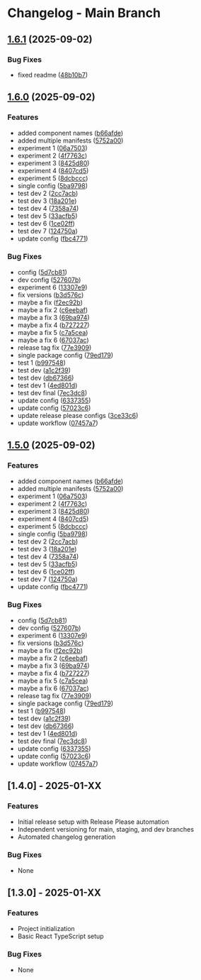 # Changelog - Main Branch

## [1.6.1](https://github.com/awais-ahmad-ili/release-please-poc/compare/v1.6.0...v1.6.1) (2025-09-02)


### Bug Fixes

* fixed readme ([48b10b7](https://github.com/awais-ahmad-ili/release-please-poc/commit/48b10b77851460f8c70aad21a3ffb1c1ac624b13))

## [1.6.0](https://github.com/awais-ahmad-ili/release-please-poc/compare/v1.5.0...v1.6.0) (2025-09-02)


### Features

* added component names ([b66afde](https://github.com/awais-ahmad-ili/release-please-poc/commit/b66afde61be79effd359c936d1edf7a2b9549426))
* added multiple manifests ([5752a00](https://github.com/awais-ahmad-ili/release-please-poc/commit/5752a00d95285898d9de424fe31d47281d4ba84b))
* experiment 1 ([06a7503](https://github.com/awais-ahmad-ili/release-please-poc/commit/06a75032f60e48819f62803f65fd34d8aec1b815))
* experiment 2 ([4f7763c](https://github.com/awais-ahmad-ili/release-please-poc/commit/4f7763c0f1c59c51a4e51f9cd69a9bdba551316a))
* experiment 3 ([8425d80](https://github.com/awais-ahmad-ili/release-please-poc/commit/8425d8048be3636a92bcb6936527e9fe256293b2))
* experiment 4 ([8407cd5](https://github.com/awais-ahmad-ili/release-please-poc/commit/8407cd5b8d65197756dd09cee7df89d02836d29d))
* experiment 5 ([8dcbccc](https://github.com/awais-ahmad-ili/release-please-poc/commit/8dcbccc2bdc8546d7966e7c25bb1b5dc1eb4ffa3))
* single config ([5ba9798](https://github.com/awais-ahmad-ili/release-please-poc/commit/5ba97987b4bb08b9bcf6e70f8623c81c3d8ba58a))
* test dev 2 ([2cc7acb](https://github.com/awais-ahmad-ili/release-please-poc/commit/2cc7acbdccb9c4754393bb8254ad7c5038958319))
* test dev 3 ([18a201e](https://github.com/awais-ahmad-ili/release-please-poc/commit/18a201e5a01dd7a907984de34becd8d7520fbf86))
* test dev 4 ([7358a74](https://github.com/awais-ahmad-ili/release-please-poc/commit/7358a742210645e64dc1a995603e243db4996390))
* test dev 5 ([33acfb5](https://github.com/awais-ahmad-ili/release-please-poc/commit/33acfb5550f463a7414a2e9e89c6f94391047f79))
* test dev 6 ([1ce02ff](https://github.com/awais-ahmad-ili/release-please-poc/commit/1ce02ff0e274fe59fcf2ce1bd552faf374dfad8b))
* test dev 7 ([124750a](https://github.com/awais-ahmad-ili/release-please-poc/commit/124750af0e3f6cee14c4febcc55868143b8c2e70))
* update config ([fbc4771](https://github.com/awais-ahmad-ili/release-please-poc/commit/fbc47717ef9b089dd7b141f5039f1d57e9911cd1))


### Bug Fixes

* config ([5d7cb81](https://github.com/awais-ahmad-ili/release-please-poc/commit/5d7cb81c792f777db678c4a2ac0a53c67dfb96ea))
* dev config ([527607b](https://github.com/awais-ahmad-ili/release-please-poc/commit/527607b5e8fb932374c9736e3639294dda581e1d))
* experiment 6 ([13307e9](https://github.com/awais-ahmad-ili/release-please-poc/commit/13307e9a4a1004a9be399b096c2d3af90c3816db))
* fix versions ([b3d576c](https://github.com/awais-ahmad-ili/release-please-poc/commit/b3d576c4dba1a9488f7b0fe615d19f277b8577ad))
* maybe a fix ([f2ec92b](https://github.com/awais-ahmad-ili/release-please-poc/commit/f2ec92b71e615a359ceb6080a375c38810d6a901))
* maybe a fix 2 ([c6eebaf](https://github.com/awais-ahmad-ili/release-please-poc/commit/c6eebaf7911982ae5d62cb6c8bdbc655c736f465))
* maybe a fix 3 ([69ba974](https://github.com/awais-ahmad-ili/release-please-poc/commit/69ba974b503b7d77dc48308956852966d4198cbe))
* maybe a fix 4 ([b727227](https://github.com/awais-ahmad-ili/release-please-poc/commit/b727227d2914e1c125b36922c2ae16abfe3c4c5d))
* maybe a fix 5 ([c7a5cea](https://github.com/awais-ahmad-ili/release-please-poc/commit/c7a5cea8fce9da90135faeb67589bb081fa4158a))
* maybe a fix 6 ([67037ac](https://github.com/awais-ahmad-ili/release-please-poc/commit/67037acd1e575e35e39093ba5a150785d96f92e3))
* release tag fix ([77e3909](https://github.com/awais-ahmad-ili/release-please-poc/commit/77e3909fb61b2e4168098b009d57041c67102952))
* single package config ([79ed179](https://github.com/awais-ahmad-ili/release-please-poc/commit/79ed17961c86392795888151eb4330c143c64d70))
* test 1 ([b997548](https://github.com/awais-ahmad-ili/release-please-poc/commit/b9975483429c7e248dbee598e00c6278b4ffa449))
* test dev ([a1c2f39](https://github.com/awais-ahmad-ili/release-please-poc/commit/a1c2f39e28c34429825b1794501ee67e9f52efe8))
* test dev ([db67366](https://github.com/awais-ahmad-ili/release-please-poc/commit/db6736665253e31818fa33ebbb02d85aa13f4c4b))
* test dev 1 ([4ed801d](https://github.com/awais-ahmad-ili/release-please-poc/commit/4ed801db1863efebf0b30a1ab8c3f6d5a6fe04a3))
* test dev final ([7ec3dc8](https://github.com/awais-ahmad-ili/release-please-poc/commit/7ec3dc8c76e0e608eeda5a7b793a1ce98afe190c))
* update config ([6337355](https://github.com/awais-ahmad-ili/release-please-poc/commit/63373555b9f81b4f11a968210218a6d621828868))
* update config ([57023c6](https://github.com/awais-ahmad-ili/release-please-poc/commit/57023c6c4f4620f8d7ff8623e7f5f9219161d7f7))
* update release please configs ([3ce33c6](https://github.com/awais-ahmad-ili/release-please-poc/commit/3ce33c6bba353a56cbc6c256b7a465b09751ca58))
* update workflow ([07457a7](https://github.com/awais-ahmad-ili/release-please-poc/commit/07457a7f58af688f0779b275570771acc2cbb927))

## [1.5.0](https://github.com/awais-ahmad-ili/release-please-poc/compare/main-v1.4.0...main-v1.5.0) (2025-09-02)


### Features

* added component names ([b66afde](https://github.com/awais-ahmad-ili/release-please-poc/commit/b66afde61be79effd359c936d1edf7a2b9549426))
* added multiple manifests ([5752a00](https://github.com/awais-ahmad-ili/release-please-poc/commit/5752a00d95285898d9de424fe31d47281d4ba84b))
* experiment 1 ([06a7503](https://github.com/awais-ahmad-ili/release-please-poc/commit/06a75032f60e48819f62803f65fd34d8aec1b815))
* experiment 2 ([4f7763c](https://github.com/awais-ahmad-ili/release-please-poc/commit/4f7763c0f1c59c51a4e51f9cd69a9bdba551316a))
* experiment 3 ([8425d80](https://github.com/awais-ahmad-ili/release-please-poc/commit/8425d8048be3636a92bcb6936527e9fe256293b2))
* experiment 4 ([8407cd5](https://github.com/awais-ahmad-ili/release-please-poc/commit/8407cd5b8d65197756dd09cee7df89d02836d29d))
* experiment 5 ([8dcbccc](https://github.com/awais-ahmad-ili/release-please-poc/commit/8dcbccc2bdc8546d7966e7c25bb1b5dc1eb4ffa3))
* single config ([5ba9798](https://github.com/awais-ahmad-ili/release-please-poc/commit/5ba97987b4bb08b9bcf6e70f8623c81c3d8ba58a))
* test dev 2 ([2cc7acb](https://github.com/awais-ahmad-ili/release-please-poc/commit/2cc7acbdccb9c4754393bb8254ad7c5038958319))
* test dev 3 ([18a201e](https://github.com/awais-ahmad-ili/release-please-poc/commit/18a201e5a01dd7a907984de34becd8d7520fbf86))
* test dev 4 ([7358a74](https://github.com/awais-ahmad-ili/release-please-poc/commit/7358a742210645e64dc1a995603e243db4996390))
* test dev 5 ([33acfb5](https://github.com/awais-ahmad-ili/release-please-poc/commit/33acfb5550f463a7414a2e9e89c6f94391047f79))
* test dev 6 ([1ce02ff](https://github.com/awais-ahmad-ili/release-please-poc/commit/1ce02ff0e274fe59fcf2ce1bd552faf374dfad8b))
* test dev 7 ([124750a](https://github.com/awais-ahmad-ili/release-please-poc/commit/124750af0e3f6cee14c4febcc55868143b8c2e70))
* update config ([fbc4771](https://github.com/awais-ahmad-ili/release-please-poc/commit/fbc47717ef9b089dd7b141f5039f1d57e9911cd1))


### Bug Fixes

* config ([5d7cb81](https://github.com/awais-ahmad-ili/release-please-poc/commit/5d7cb81c792f777db678c4a2ac0a53c67dfb96ea))
* dev config ([527607b](https://github.com/awais-ahmad-ili/release-please-poc/commit/527607b5e8fb932374c9736e3639294dda581e1d))
* experiment 6 ([13307e9](https://github.com/awais-ahmad-ili/release-please-poc/commit/13307e9a4a1004a9be399b096c2d3af90c3816db))
* fix versions ([b3d576c](https://github.com/awais-ahmad-ili/release-please-poc/commit/b3d576c4dba1a9488f7b0fe615d19f277b8577ad))
* maybe a fix ([f2ec92b](https://github.com/awais-ahmad-ili/release-please-poc/commit/f2ec92b71e615a359ceb6080a375c38810d6a901))
* maybe a fix 2 ([c6eebaf](https://github.com/awais-ahmad-ili/release-please-poc/commit/c6eebaf7911982ae5d62cb6c8bdbc655c736f465))
* maybe a fix 3 ([69ba974](https://github.com/awais-ahmad-ili/release-please-poc/commit/69ba974b503b7d77dc48308956852966d4198cbe))
* maybe a fix 4 ([b727227](https://github.com/awais-ahmad-ili/release-please-poc/commit/b727227d2914e1c125b36922c2ae16abfe3c4c5d))
* maybe a fix 5 ([c7a5cea](https://github.com/awais-ahmad-ili/release-please-poc/commit/c7a5cea8fce9da90135faeb67589bb081fa4158a))
* maybe a fix 6 ([67037ac](https://github.com/awais-ahmad-ili/release-please-poc/commit/67037acd1e575e35e39093ba5a150785d96f92e3))
* release tag fix ([77e3909](https://github.com/awais-ahmad-ili/release-please-poc/commit/77e3909fb61b2e4168098b009d57041c67102952))
* single package config ([79ed179](https://github.com/awais-ahmad-ili/release-please-poc/commit/79ed17961c86392795888151eb4330c143c64d70))
* test 1 ([b997548](https://github.com/awais-ahmad-ili/release-please-poc/commit/b9975483429c7e248dbee598e00c6278b4ffa449))
* test dev ([a1c2f39](https://github.com/awais-ahmad-ili/release-please-poc/commit/a1c2f39e28c34429825b1794501ee67e9f52efe8))
* test dev ([db67366](https://github.com/awais-ahmad-ili/release-please-poc/commit/db6736665253e31818fa33ebbb02d85aa13f4c4b))
* test dev 1 ([4ed801d](https://github.com/awais-ahmad-ili/release-please-poc/commit/4ed801db1863efebf0b30a1ab8c3f6d5a6fe04a3))
* test dev final ([7ec3dc8](https://github.com/awais-ahmad-ili/release-please-poc/commit/7ec3dc8c76e0e608eeda5a7b793a1ce98afe190c))
* update config ([6337355](https://github.com/awais-ahmad-ili/release-please-poc/commit/63373555b9f81b4f11a968210218a6d621828868))
* update config ([57023c6](https://github.com/awais-ahmad-ili/release-please-poc/commit/57023c6c4f4620f8d7ff8623e7f5f9219161d7f7))
* update workflow ([07457a7](https://github.com/awais-ahmad-ili/release-please-poc/commit/07457a7f58af688f0779b275570771acc2cbb927))

## [1.4.0] - 2025-01-XX

### Features
- Initial release setup with Release Please automation
- Independent versioning for main, staging, and dev branches
- Automated changelog generation

### Bug Fixes
- None

## [1.3.0] - 2025-01-XX

### Features
- Project initialization
- Basic React TypeScript setup

### Bug Fixes
- None
